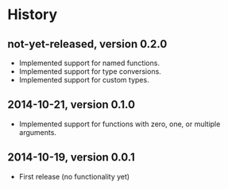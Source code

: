 # History


## not-yet-released, version 0.2.0

- Implemented support for named functions.
- Implemented support for type conversions.
- Implemented support for custom types.


## 2014-10-21, version 0.1.0

- Implemented support for functions with zero, one, or multiple arguments.


## 2014-10-19, version 0.0.1

- First release (no functionality yet)

